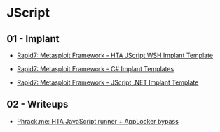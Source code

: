 # JScript

## 01 - Implant

- [Rapid7: Metasploit Framework - HTA JScript WSH Implant Template](https://github.com/rapid7/metasploit-framework/blob/master/data/exploits/hta_evasion.hta)

- [Rapid7: Metasploit Framework - C# Implant Templates](https://github.com/rapid7/metasploit-framework/tree/master/external/source/psh_exe)

- [Rapid7: Metasploit Framework - JScript .NET Implant Template](https://github.com/rapid7/metasploit-framework/blob/master/data/exploits/evasion_shellcode.js)

## 02 - Writeups

- [Phrack.me: HTA JavaScript runner + AppLocker bypass](https://www.phrack.me/tools/2022/11/11/HTA-Runner.html)
